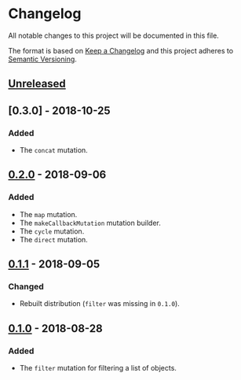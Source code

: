 # Changelog

All notable changes to this project will be documented in this file.

The format is based on [Keep a Changelog](http://keepachangelog.com/en/1.0.0/) and this project adheres to [Semantic Versioning](http://semver.org/spec/v2.0.0.html).

## [Unreleased]

## [0.3.0] - 2018-10-25
### Added
- The `concat` mutation.

## [0.2.0] - 2018-09-06
### Added
- The `map` mutation.
- The `makeCallbackMutation` mutation builder.
- The `cycle` mutation.
- The `direct` mutation.

## [0.1.1] - 2018-09-05
### Changed
- Rebuilt distribution (`filter` was missing in `0.1.0`).

## [0.1.0] - 2018-08-28
### Added
- The `filter` mutation for filtering a list of objects.

[Unreleased]: https://github.com/CultureHQ/components/compare/v0.2.0...HEAD
[0.2.0]: https://github.com/CultureHQ/components/compare/v0.1.1...v0.2.0
[0.1.1]: https://github.com/CultureHQ/components/compare/v0.1.0...v0.1.1
[0.1.0]: https://github.com/CultureHQ/components/compare/v0.0.4...v0.1.0
